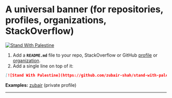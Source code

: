 # A universal banner (for repositories, profiles, organizations, StackOverflow)

[![Stand With Palestine](https://github.com/standforpalestine/stand-with-palestine/blob/main/Banners/Banner1.svg)](https://stand-with-palestine.vercel.app)

1. Add a **`README.md`** file to your repo, StackOverflow or GitHub [profile](https://docs.github.com/en/account-and-profile/setting-up-and-managing-your-github-profile/customizing-your-profile/managing-your-profile-readme) or [organization](https://docs.github.com/en/organizations/collaborating-with-groups-in-organizations/customizing-your-organizations-profile).
2. Add a single line on top of it:

```md
[![Stand With Palestine](https://github.com/zubair-shah/stand-with-palestine/blob/main/Banners/Banner1.svg)](https://stand-with-palestine.vercel.app)
```

**Examples:** [zubair](https://github.com/zubair-shah) (private profile)

---
